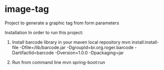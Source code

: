 # image-tag
Project to generate a graphic tag from form parameters

Installation
In order to run this project:

1. Install barcode library in your maven local repository
mvn install:install-file -Dfile=<project-dir>/lib/barcode.jar -DgroupId=br.org.roger.barcode -DartifactId=barcode -Dversion=1.0.0 -Dpackaging=jar

2. Run from command line
mvn spring-boot:run

